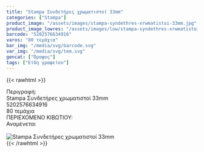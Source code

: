 ```yaml
---
title: "Stampa Συνδετήρες χρωματιστοί 33mm"
categories: ["Stampa"]
product_image: "/assets/images/stampa-syndethres-xrwmatistoi-33mm.jpg"
product_image_lowres: "/assets/images/low/stampa-syndethres-xrwmatistoi-33mm.jpg"
barcode: "5202576634916"
varos: "80 τεμάχια"
bar_img: "/media/svg/barcode.svg"
var_img: "/media/svg/tem.svg"
gencat: ["Όροφος"]
tags: ["Είδη γραφείου"]
---
```

{{< rawhtml >}}

<div class="sload691"><div class="product"><div id="sistatika">Περιγραφή:</div><div class="alltext">Stampa Συνδετήρες χρωματιστοί 33mm</div><div id="barcode"><div id="barimage1"></div><span id="bartext">5202576634916</span></div><div id="varos"><div id="temimg"></div><span id="varostext">80 τεμάχια</span></div><div id="kivotio">ΠΕΡΙΕΧΟΜΕΝΟ ΚΙΒΩΤΙΟΥ:<br>Αναμένεται</div><br><div class="pimg"><img alt="Stampa Συνδετήρες χρωματιστοί 33mm" title="Stampa Συνδετήρες χρωματιστοί 33mm" src="/assets/images/stampa-syndethres-xrwmatistoi-33mm.jpg"></div></div></div>
{{< /rawhtml >}}


